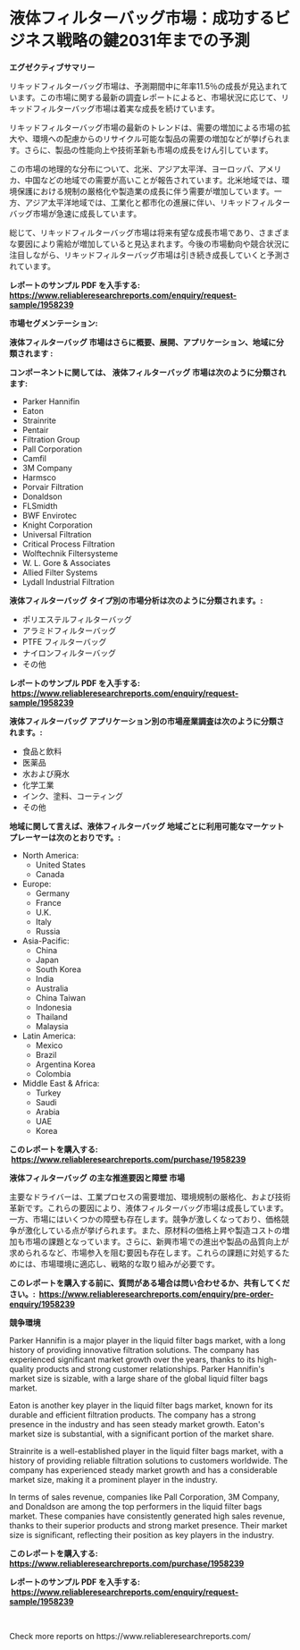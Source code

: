 <p><h1>液体フィルターバッグ市場：成功するビジネス戦略の鍵2031年までの予測</h1></p><p><strong>エグゼクティブサマリー</strong></p>
<p><p>リキッドフィルターバッグ市場は、予測期間中に年率11.5％の成長が見込まれています。この市場に関する最新の調査レポートによると、市場状況に応じて、リキッドフィルターバッグ市場は着実な成長を続けています。</p><p>リキッドフィルターバッグ市場の最新のトレンドは、需要の増加による市場の拡大や、環境への配慮からのリサイクル可能な製品の需要の増加などが挙げられます。さらに、製品の性能向上や技術革新も市場の成長をけん引しています。</p><p>この市場の地理的な分布について、北米、アジア太平洋、ヨーロッパ、アメリカ、中国などの地域での需要が高いことが報告されています。北米地域では、環境保護における規制の厳格化や製造業の成長に伴う需要が増加しています。一方、アジア太平洋地域では、工業化と都市化の進展に伴い、リキッドフィルターバッグ市場が急速に成長しています。</p><p>総じて、リキッドフィルターバッグ市場は将来有望な成長市場であり、さまざまな要因により需給が増加していると見込まれます。今後の市場動向や競合状況に注目しながら、リキッドフィルターバッグ市場は引き続き成長していくと予測されています。</p></p>
<p><strong>レポートのサンプル PDF を入手する: <a href="https://www.reliableresearchreports.com/enquiry/request-sample/1958239">https://www.reliableresearchreports.com/enquiry/request-sample/1958239</a></strong></p>
<p><strong>市場セグメンテーション:</strong></p>
<p><strong> 液体フィルターバッグ 市場はさらに概要、展開、アプリケーション、地域に分類されます :</strong></p>
<p><strong>コンポーネントに関しては、 液体フィルターバッグ 市場は次のように分類されます: &nbsp;</strong></p>
<p><ul><li>Parker Hannifin</li><li>Eaton</li><li>Strainrite</li><li>Pentair</li><li>Filtration Group</li><li>Pall Corporation</li><li>Camfil</li><li>3M Company</li><li>Harmsco</li><li>Porvair Filtration</li><li>Donaldson</li><li>FLSmidth</li><li>BWF Envirotec</li><li>Knight Corporation</li><li>Universal Filtration</li><li>Critical Process Filtration</li><li>Wolftechnik Filtersysteme</li><li>W. L. Gore & Associates</li><li>Allied Filter Systems</li><li>Lydall Industrial Filtration</li></ul></p>
<p><strong> 液体フィルターバッグ タイプ別の市場分析は次のように分類されます。:</strong></p>
<p><ul><li>ポリエステルフィルターバッグ</li><li>アラミドフィルターバッグ</li><li>PTFE フィルターバッグ</li><li>ナイロンフィルターバッグ</li><li>その他</li></ul></p>
<p><strong>レポートのサンプル PDF を入手する: &nbsp;<a href="https://www.reliableresearchreports.com/enquiry/request-sample/1958239">https://www.reliableresearchreports.com/enquiry/request-sample/1958239</a></strong></p>
<p><strong> 液体フィルターバッグ アプリケーション別の市場産業調査は次のように分類されます。:</strong></p>
<p><ul><li>食品と飲料</li><li>医薬品</li><li>水および廃水</li><li>化学工業</li><li>インク、塗料、コーティング</li><li>その他</li></ul></p>
<p><strong>地域に関して言えば、液体フィルターバッグ 地域ごとに利用可能なマーケットプレーヤーは次のとおりです。:</strong></p>
<p><ul>
    <li>
        North America:
        <ul>
            <li>United States</li>
            <li>Canada</li>
        </ul>
    </li>
    <li>
        Europe:
        <ul>
            <li>Germany</li>
            <li>France</li>
            <li>U.K.</li>
            <li>Italy</li>
            <li>Russia</li>
        </ul>
    </li>
    <li>
        Asia-Pacific:
        <ul>
            <li>China</li>
            <li>Japan</li>
            <li>South Korea</li>
            <li>India</li>
            <li>Australia</li>
            <li>China Taiwan</li>
            <li>Indonesia</li>
            <li>Thailand</li>
            <li>Malaysia</li>
        </ul>
    </li>
    <li>
        Latin America:
        <ul>
            <li>Mexico</li>
            <li>Brazil</li>
            <li>Argentina Korea</li>
            <li>Colombia</li>
        </ul>
    </li>
    <li>
        Middle East & Africa:
        <ul>
            <li>Turkey</li>
            <li>Saudi</li>
            <li>Arabia</li>
            <li>UAE</li>
            <li>Korea</li>
        </ul>
    </li>
    </ul></p>
<p><strong>このレポートを購入する: &nbsp;<a href="https://www.reliableresearchreports.com/purchase/1958239">https://www.reliableresearchreports.com/purchase/1958239</a></strong></p>
<p><strong>液体フィルターバッグ の主な推進要因と障壁 市場</strong></p>
<p><p>主要なドライバーは、工業プロセスの需要増加、環境規制の厳格化、および技術革新です。これらの要因により、液体フィルターバッグ市場は成長しています。一方、市場にはいくつかの障壁も存在します。競争が激しくなっており、価格競争が激化している点が挙げられます。また、原材料の価格上昇や製造コストの増加も市場の課題となっています。さらに、新興市場での進出や製品の品質向上が求められるなど、市場参入を阻む要因も存在します。これらの課題に対処するためには、市場環境に適応し、戦略的な取り組みが必要です。</p></p>
<p><strong>このレポートを購入する前に、質問がある場合は問い合わせるか、共有してください。:&nbsp; <a href="https://www.reliableresearchreports.com/enquiry/pre-order-enquiry/1958239">https://www.reliableresearchreports.com/enquiry/pre-order-enquiry/1958239</a></strong></p>
<p><strong>競争環境</strong></p>
<p><p>Parker Hannifin is a major player in the liquid filter bags market, with a long history of providing innovative filtration solutions. The company has experienced significant market growth over the years, thanks to its high-quality products and strong customer relationships. Parker Hannifin's market size is sizable, with a large share of the global liquid filter bags market.</p><p>Eaton is another key player in the liquid filter bags market, known for its durable and efficient filtration products. The company has a strong presence in the industry and has seen steady market growth. Eaton's market size is substantial, with a significant portion of the market share.</p><p>Strainrite is a well-established player in the liquid filter bags market, with a history of providing reliable filtration solutions to customers worldwide. The company has experienced steady market growth and has a considerable market size, making it a prominent player in the industry.</p><p>In terms of sales revenue, companies like Pall Corporation, 3M Company, and Donaldson are among the top performers in the liquid filter bags market. These companies have consistently generated high sales revenue, thanks to their superior products and strong market presence. Their market size is significant, reflecting their position as key players in the industry.</p></p>
<p><strong>このレポートを購入する: &nbsp; <a href="https://www.reliableresearchreports.com/purchase/1958239">https://www.reliableresearchreports.com/purchase/1958239</a></strong></p>
<p><strong>レポートのサンプル PDF を入手する: &nbsp;<a href="https://www.reliableresearchreports.com/enquiry/request-sample/1958239">https://www.reliableresearchreports.com/enquiry/request-sample/1958239</a></strong><strong></strong></p>
<p>&nbsp;</p>
<p>Check more reports on https://www.reliableresearchreports.com/</p>